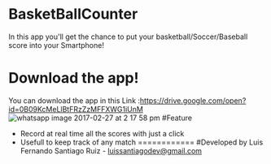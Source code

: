 # BasketBallCounter
In this app you'll get the chance to put your basketball/Soccer/Baseball score into your Smartphone!
# Download the app!
You can download the app in this Link :https://drive.google.com/open?id=0B09KcMeLlBtFRzZzMFFXWG1iUnM
![whatsapp image 2017-02-27 at 2 17 58 pm](https://cloud.githubusercontent.com/assets/21210652/23378952/ae061416-fcfa-11e6-8b2a-8ad8ea35ed69.jpeg)
#Feature
* Record at real time all the scores with just a click 
* Usefull to keep track of any match
============
#Developed by 
Luis Fernando Santiago Ruiz - luissantiagodev@gmail.com
